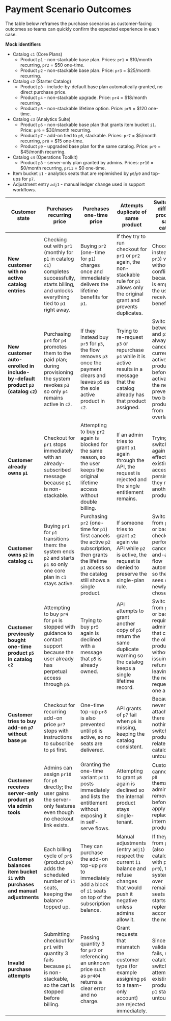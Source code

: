 # Payment Scenario Outcomes

The table below reframes the purchase scenarios as customer-facing outcomes so teams can quickly confirm the expected experience in each case.

**Mock identifiers**

- Catalog `c1` (Core Plans)
  - Product `p1` - non-stackable base plan. Prices: `pr1` = $10/month recurring, `pr2` = $50 one-time.
  - Product `p2` - non-stackable base plan. Price: `pr3` = $25/month recurring.
- Catalog `c2` (Starter Catalog)
  - Product `p3` - include-by-default base plan automatically granted, no direct purchase price.
  - Product `p4` - non-stackable upgrade. Price: `pr4` = $18/month recurring.
  - Product `p5` - non-stackable lifetime option. Price: `pr5` = $120 one-time.
- Catalog `c3` (Analytics Suite)
  - Product `p6` - non-stackable base plan that grants item bucket `i1`. Price: `pr6` = $30/month recurring.
  - Product `p7` - add-on tied to `p6`, stackable. Prices: `pr7` = $5/month recurring, `pr8` = $15 one-time.
  - Product `p9` - upgraded base plan for the same catalog. Price: `pr9` = $45/month recurring.
- Catalog `c4` (Operations Toolkit)
  - Product `p8` - server-only plan granted by admins. Prices: `pr10` = $0/month recurring, `pr11` = $0 one-time.
- Item bucket `i1` - analytics seats that are replenished by `p6`/`p9` and top-ups for `p7`.
- Adjustment entry `adj1` - manual ledger change used in support workflows.

| Customer state | Purchases recurring price | Purchases one-time price | Attempts duplicate of same product | Switches to different product in same catalog | Uses test-mode or direct API grant |
| --- | --- | --- | --- | --- | --- |
| **New customer with no active catalog entries** | Checking out with `pr1` (monthly for `p1` in catalog `c1`) completes successfully, starts billing, and unlocks everything tied to `p1` right away. | Buying `pr2` (one-time for `p1`) charges once and immediately delivers the lifetime benefits for `p1`. | If they try to run checkout for `pr1` or `pr2` again, the non-stackable rule for `p1` allows only the original grant and prevents duplicates. | Choosing `p2` instead (via `pr3`) works without conflicts because `c1` is empty, so the user just receives `p2` benefits. | Granting `p1` through an API or test workflow assigns it instantly even without checkout. |
| **New customer auto-enrolled in include-by-default product `p3` (catalog `c2`)** | Purchasing `pr4` for `p4` promotes them to the paid plan; during provisioning the system revokes `p3` so only `p4` remains active in `c2`. | If they instead buy `pr5` for `p5`, the flow removes `p3` once the payment clears and leaves `p5` as the sole active product in `c2`. | Trying to re-request `p3` or repurchase `p4` while it is active results in a message that the catalog already has that product assigned. | Switching between `p4` and `p5` always cancels the currently active `c2` product before activating the new one, preventing two base products from overlapping. | API/test grants for `p4` follow the same rule: the grant first drops `p3` (or any other `c2` product) before applying the new access. |
| **Customer already owns `p1`** | Checkout for `pr1` stops immediately with an already-subscribed message because `p1` is non-stackable. | Attempting to buy `pr2` again is blocked for the same reason, so the user keeps the original lifetime access without double billing. | If an admin tries to grant `p1` again through the API, the request is rejected and the single entitlement remains. | Trying to switch to `p1` again has no effect; the existing access persists until they move to another product. | Test-mode flows see that `p1` is already owned and return the same duplicate message. |
| **Customer owns `p2` in catalog `c1`** | Buying `pr1` for `p1` transitions them: the system ends `p2` and starts `p1` so only one core plan in `c1` stays active. | Purchasing `pr2` (one-time for `p1`) first cancels the active `p2` subscription, then grants the lifetime `p1` access so the catalog still shows a single product. | If someone tries to grant `p2` again via API while `p2` is active, the request is denied to preserve the single-plan rule. | Switching from `p2` to `p1` or back via checkout performs the cancellation-and-activate flow automatically so the user sees only the newly chosen plan. | Test-mode upgrades cleanly retire the simulated `p2` entry before granting `p1`, mirroring the live transition. |
| **Customer previously bought one-time product `p5` in catalog `c2`** | Attempting to buy `pr4` for `p4` is stopped with guidance to contact support because the user already has perpetual access through `p5`. | Trying to buy `pr5` again is declined with a message that `p5` is already owned. | API attempts to grant another copy of `p5` return the same duplicate warning so the catalog keeps a single lifetime record. | Switching from `p5` to `p4` or back requires an admin action that cancels the old product without issuing refunds, leaving only the newly requested one active. | Even in test-mode, the recorded `p5` grant blocks additional purchases until an admin removes it. |
| **Customer tries to buy add-on `p7` without base `p6`** | Checkout for recurring add-on price `pr7` stops with instructions to subscribe to `p6` first. | One-time top-up `pr8` is also prevented until `p6` is active, so no seats are delivered. | API grants of `p7` fail when `p6` is missing, keeping the catalog consistent. | Because `p7` never attaches, there is nothing to switch; base products in related catalogs stay untouched. | Test-mode requests for `pr7` or `pr8` surface the same prerequisite warning before any inventory changes. |
| **Customer receives server-only product `p8` via admin tools** | Admins can assign `pr10` for `p8` directly; the user gains the server-only features even though no checkout link exists. | Granting the one-time variant `pr11` posts immediately and lists the entitlement without exposing it in self-serve flows. | Attempting to grant `p8` again is declined so the internal product stays single-tenant. | Customers cannot swap `p8` themselves; admins remove `p8` before applying any replacement internal product. | Test-mode mirrors production by inserting `p8` through the same grant pipeline without needing Stripe. |
| **Customer balances item bucket `i1` with purchases and manual adjustments** | Each billing cycle of `pr6` (product `p6`) adds the scheduled number of `i1` seats, keeping the balance topped up. | They can purchase the add-on top-up `pr8` to immediately add a block of `i1` seats on top of the subscription balance. | Manual adjustments (entry `adj1`) respect the current `i1` balance and refuse changes that would push it negative unless admins allow it. | If they move from `p6` to `p9` (also in catalog `c3` with price `pr9`), the system rolls over remaining `i1` seats and starts replenishing according to the new plan. | Test-mode subscriptions for `pr6` adjust `i1` just like live billing, giving support a safe way to simulate balances. |
| **Invalid purchase attempts** | Submitting checkout for `pr1` with quantity 3 fails because `p1` is non-stackable, so the cart is stopped before billing. | Passing quantity 3 for `pr2` or referencing an unknown price such as `pr404` returns a clear error and no charge. | Grant requests that mismatch the customer type (for example assigning `p6` to a team-only account) are rejected immediately. | Since validation fails, no catalog switch is attempted; existing products like `p1` stay untouched. | Test-mode endpoints apply the same validations, so invalid inputs return errors without creating grants. |
